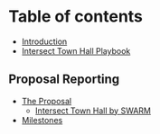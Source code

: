 # Table of contents

* [Introduction](README.md)
* [Intersect Town Hall Playbook](<README (1).md>)

## Proposal Reporting

* [The Proposal](proposal-reporting/the-proposal/README.md)
  * [Intersect Town Hall by SWARM](proposal-reporting/the-proposal/intersect-town-hall-by-swarm.md)
* [Milestones](proposal-reporting/milestones.md)
